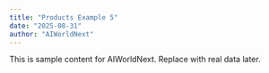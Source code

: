 ```yaml
---
title: "Products Example 5"
date: "2025-08-31"
author: "AIWorldNext"
---
```

This is sample content for AIWorldNext. Replace with real data later.
